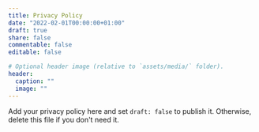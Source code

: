 ```yaml
---
title: Privacy Policy
date: "2022-02-01T00:00:00+01:00"
draft: true
share: false
commentable: false
editable: false

# Optional header image (relative to `assets/media/` folder).
header:
  caption: ""
  image: ""
---
```


Add your privacy policy here and set `draft: false` to publish it. Otherwise, delete this file if you don't need it.
